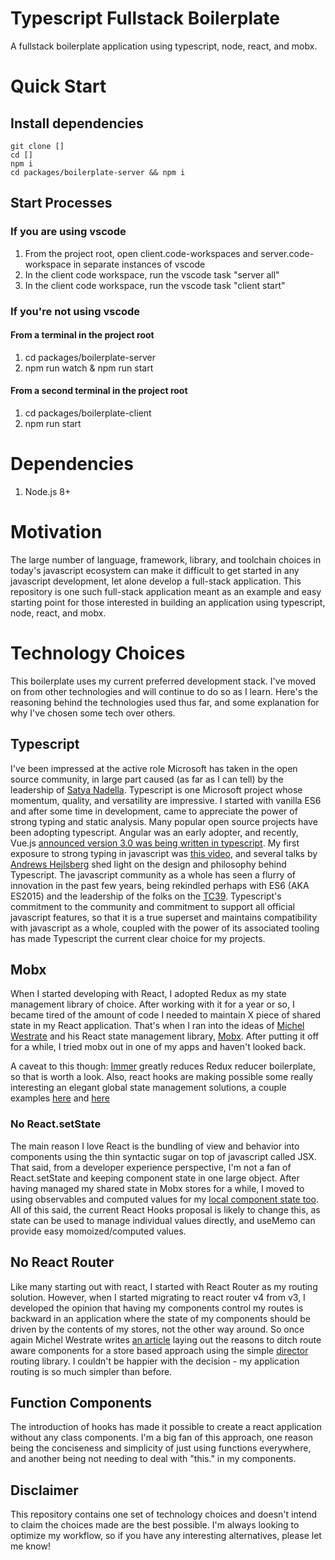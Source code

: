 # Typescript Fullstack Boilerplate

A fullstack boilerplate application using typescript, node, react, and mobx.

# Quick Start

## Install dependencies

```
git clone []
cd []
npm i
cd packages/boilerplate-server && npm i
```

## Start Processes

### If you are using vscode

1. From the project root, open client.code-workspaces and server.code-workspace in separate instances of vscode
2. In the client code workspace, run the vscode task "server all"
3. In the client code workspace, run the vscode task "client start"

### If you're not using vscode

#### From a terminal in the project root

1. cd packages/boilerplate-server
2. npm run watch & npm run start

#### From a second terminal in the project root

1. cd packages/boilerplate-client
2. npm run start

# Dependencies

1. Node.js 8+

# Motivation

The large number of language, framework, library, and toolchain choices in today's javascript ecosystem can make it difficult to get started in any javascript development, let alone develop a full-stack application. This repository is one such full-stack application meant as an example and easy starting point for those interested in building an application using typescript, node, react, and mobx.

# Technology Choices

This boilerplate uses my current preferred development stack. I've moved on from other technologies and will continue to do so as I learn. Here's the reasoning behind the technologies used thus far, and some explanation for why I've chosen some tech over others.

## Typescript

I've been impressed at the active role Microsoft has taken in the open source community, in large part caused (as far as I can tell) by the leadership of [Satya Nadella](https://twitter.com/satyanadella). Typescript is one Microsoft project whose momentum, quality, and versatility are impressive. I started with vanilla ES6 and after some time in development, came to appreciate the power of strong typing and static analysis. Many popular open source projects have been adopting typescript. Angular was an early adopter, and recently, Vue.js [announced version 3.0 was being written in typescript](https://medium.com/the-vue-point/plans-for-the-next-iteration-of-vue-js-777ffea6fabf). My first exposure to strong typing in javascript was [this video](https://www.youtube.com/watch?v=Qiqsg02nXFE), and several talks by [Andrews Hejlsberg](https://twitter.com/ahejlsberg) shed light on the design and philosophy behind Typescript. The javascript community as a whole has seen a flurry of innovation in the past few years, being rekindled perhaps with ES6 (AKA ES2015) and the leadership of the folks on the [TC39](https://github.com/tc39/proposals). Typescript's commitment to the community and commitment to support all official javascript features, so that it is a true superset and maintains compatibility with javascript as a whole, coupled with the power of its associated tooling has made Typescript the current clear choice for my projects.

## Mobx

When I started developing with React, I adopted Redux as my state management library of choice. After working with it for a year or so, I became tired of the amount of code I needed to maintain X piece of shared state in my React application. That's when I ran into the ideas of [Michel Westrate](https://twitter.com/mweststrate) and his React state management library, [Mobx](https://medium.com/@mweststrate/interactive-introduction-to-mobx-and-reactjs-1760e448103c). After putting it off for a while, I tried mobx out in one of my apps and haven't looked back.

A caveat to this though: [Immer](https://github.com/mweststrate/immer) greatly reduces Redux reducer boilerplate, so that is worth a look. Also, react hooks are making possible some really interesting an elegant global state management solutions, a couple examples [here](https://medium.com/@Charles_Stover/manage-global-state-with-react-hooks-6065041b55b4) and [here](https://github.com/dai-shi/react-hooks-global-state)

### No React.setState

The main reason I love React is the bundling of view and behavior into components using the thin syntactic sugar on top of javascript called JSX. That said, from a developer experience perspective, I'm not a fan of React.setState and keeping component state in one large object. After having managed my shared state in Mobx stores for a while, I moved to using observables and computed values for my [local component state too](https://blog.cloudboost.io/3-reasons-why-i-stopped-using-react-setstate-ab73fc67a42e). All of this said, the current React Hooks proposal is likely to change this, as state can be used to manage individual values directly, and useMemo can provide easy momoized/computed values.

## No React Router

Like many starting out with react, I started with React Router as my routing solution. However, when I started migrating to react router v4 from v3, I developed the opinion that having my components control my routes is backward in an application where the state of my components should be driven by the contents of my stores, not the other way around. So once again Michel Westrate writes [an article](https://hackernoon.com/how-to-decouple-state-and-ui-a-k-a-you-dont-need-componentwillmount-cc90b787aa37) laying out the reasons to ditch route aware components for a store based approach using the simple [director](https://github.com/flatiron/director) routing library. I couldn't be happier with the decision - my application routing is so much simpler than before.

## Function Components

The introduction of hooks has made it possible to create a react application without any class components. I'm a big fan of this approach, one reason being the conciseness and simplicity of just using functions everywhere, and another being not needing to deal with "this." in my components.

## Disclaimer

This repository contains one set of technology choices and doesn't intend to claim the choices made are the best possible. I'm always looking to optimize my workflow, so if you have any interesting alternatives, please let me know!
